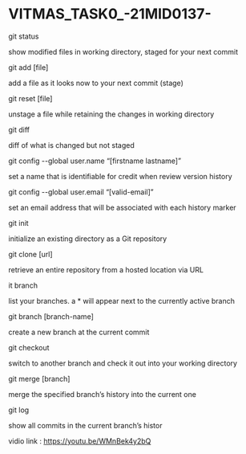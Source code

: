 # VITMAS_TASK0_-21MID0137-
git status

show modified files in working directory, staged for your next commit

git add [file]

add a file as it looks now to your next commit (stage)

git reset [file]

unstage a file while retaining the changes in working directory

git diff

diff of what is changed but not staged

git config --global user.name “[firstname lastname]”

set a name that is identifiable for credit when review version history

git config --global user.email “[valid-email]”

set an email address that will be associated with each history marker

git init

initialize an existing directory as a Git repository

git clone [url]

retrieve an entire repository from a hosted location via URL

it branch

list your branches. a * will appear next to the currently active branch

git branch [branch-name]

create a new branch at the current commit

git checkout

switch to another branch and check it out into your working directory

git merge [branch]

merge the specified branch’s history into the current one

git log

show all commits in the current branch’s histor

vidio link :
https://youtu.be/WMnBek4y2bQ
